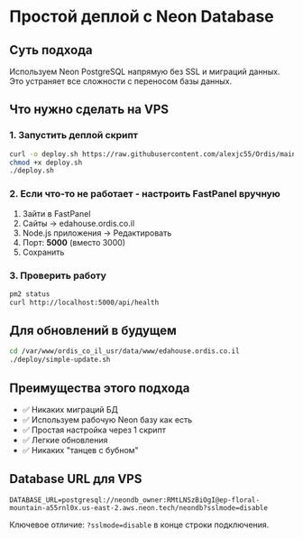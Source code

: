 # Простой деплой с Neon Database

## Суть подхода
Используем Neon PostgreSQL напрямую без SSL и миграций данных. Это устраняет все сложности с переносом базы данных.

## Что нужно сделать на VPS

### 1. Запустить деплой скрипт
```bash
curl -o deploy.sh https://raw.githubusercontent.com/alexjc55/Ordis/main/deploy/simple-vps-deploy.sh
chmod +x deploy.sh
./deploy.sh
```

### 2. Если что-то не работает - настроить FastPanel вручную
1. Зайти в FastPanel
2. Сайты → edahouse.ordis.co.il  
3. Node.js приложения → Редактировать
4. Порт: **5000** (вместо 3000)
5. Сохранить

### 3. Проверить работу
```bash
pm2 status
curl http://localhost:5000/api/health
```

## Для обновлений в будущем
```bash
cd /var/www/ordis_co_il_usr/data/www/edahouse.ordis.co.il
./deploy/simple-update.sh
```

## Преимущества этого подхода
- ✅ Никаких миграций БД
- ✅ Используем рабочую Neon базу как есть
- ✅ Простая настройка через 1 скрипт
- ✅ Легкие обновления
- ✅ Никаких "танцев с бубном"

## Database URL для VPS
```
DATABASE_URL=postgresql://neondb_owner:RMtLNSzBiOgI@ep-floral-mountain-a55rnl0x.us-east-2.aws.neon.tech/neondb?sslmode=disable
```

Ключевое отличие: `?sslmode=disable` в конце строки подключения.